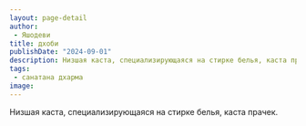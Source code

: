 ```yaml
---
layout: page-detail
author:
 - Яшодеви
title: дхоби
publishDate: "2024-09-01"
description: Низшая каста, специализирующаяся на стирке белья, каста прачек.
tags:
 - санатана дхарма
image: 
---
```


Низшая каста, специализирующаяся на стирке белья, каста прачек.

